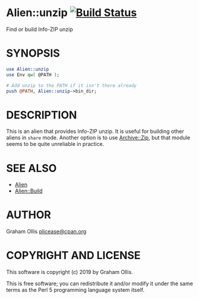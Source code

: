 # Alien::unzip [![Build Status](https://travis-ci.org/PerlAlien/Alien-unzip.svg)](http://travis-ci.org/PerlAlien/Alien-unzip)

Find or build Info-ZIP unzip

# SYNOPSIS

```perl
use Alien::unzip
use Env qw( @PATH );

# Add unzip to the PATH if it isn't there already
push @PATH, Alien::unzip->bin_dir;
```

# DESCRIPTION

This is an alien that provides Info-ZIP unzip.  It is useful for building
other aliens in `share` mode.  Another option is to use [Archive::Zip](https://metacpan.org/pod/Archive::Zip),
but that module seems to be quite unreliable in practice.

# SEE ALSO

- [Alien](https://metacpan.org/pod/Alien)
- [Alien::Build](https://metacpan.org/pod/Alien::Build)

# AUTHOR

Graham Ollis <plicease@cpan.org>

# COPYRIGHT AND LICENSE

This software is copyright (c) 2019 by Graham Ollis.

This is free software; you can redistribute it and/or modify it under
the same terms as the Perl 5 programming language system itself.
